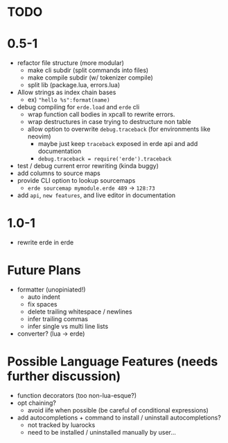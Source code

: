 # TODO

# 0.5-1

- refactor file structure (more modular)
  - make cli subdir (split commands into files)
  - make compile subdir (w/ tokenizer compile)
  - split lib (package.lua, errors.lua)
- Allow strings as index chain bases
  - ex) `"hello %s":format(name)`
- debug compiling for `erde.load` and `erde` cli
  - wrap function call bodies in xpcall to rewrite errors.
  - wrap destructures in case trying to destructure non table
  - allow option to overwrite `debug.traceback` (for environments like neovim)
    - maybe just keep `traceback` exposed in erde api and add documentation
    - `debug.traceback = require('erde').traceback`
- test / debug current error rewriting (kinda buggy)
- add columns to source maps
- provide CLI option to lookup sourcemaps
  - `erde sourcemap mymodule.erde 489` -> `128:73`
- add `api`, `new features`, and live editor in documentation

# 1.0-1

- rewrite erde in erde

# Future Plans

- formatter (unopiniated!)
  - auto indent
  - fix spaces
  - delete trailing whitespace / newlines
  - infer trailing commas
  - infer single vs multi line lists
- converter? (lua -> erde)

# Possible Language Features (needs further discussion)
- function decorators (too non-lua-esque?)
- opt chaining?
  - avoid iife when possible (be careful of conditional expressions)
- add autocompletions + command to install / uninstall autocompletions?
  - not tracked by luarocks
  - need to be installed / uninstalled manually by user...

